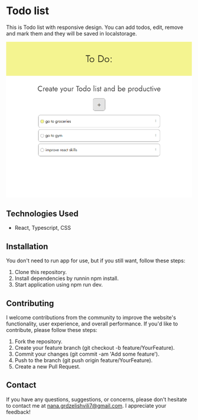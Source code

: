 # Todo list

This is Todo list with responsive design. You can add todos, edit, remove and mark them and they will be saved in localstorage.

![preview](preview.png)

## Technologies Used

- React, Typescript, CSS

## Installation

You don't need to run app for use, but if you still want, follow these steps:

1. Clone this repository.
2. Install dependencies by runnin npm install.
3. Start application using npm run dev.

## Contributing

I welcome contributions from the community to improve the website's functionality, user experience, and overall performance. If you'd like to contribute, please follow these steps:

1. Fork the repository.
2. Create your feature branch (git checkout -b feature/YourFeature).
3. Commit your changes (git commit -am 'Add some feature').
4. Push to the branch (git push origin feature/YourFeature).
5. Create a new Pull Request.

## Contact

If you have any questions, suggestions, or concerns, please don't hesitate to contact me at nana.grdzelishvili7@gmail.com. I appreciate your feedback!
